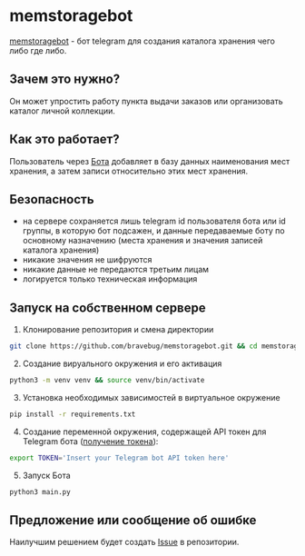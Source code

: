 # memstoragebot
[memstoragebot](https://github.com/bravebug/memstoragebot) - бот telegram для создания каталога хранения чего либо где либо. 

## Зачем это нужно?
Он может упростить работу пункта выдачи заказов или организовать каталог личной коллекции.

## Как это работает?
Пользователь через [Бота](https://t.me/memstoragebot) добавляет в базу данных наименования мест хранения, а затем записи относительно этих мест хранения.

## Безопасность

* на сервере сохраняется лишь telegram id пользователя бота или id группы, в которую бот подсажен, и данные передаваемые боту по основному назначению (места хранения и значения записей каталога хранения)
* никакие значения не шифруются
* никакие данные не передаются третьим лицам
* логируется только техническая информация

## Запуск на собственном сервере

1. Клонирование репозитория и смена директории
```bash
git clone https://github.com/bravebug/memstoragebot.git && cd memstoragebot
```

2. Создание вируального окружения и его активация
```bash
python3 -m venv venv && source venv/bin/activate
```

3. Установка необходимых зависимостей в виртуальное окружение
```bash
pip install -r requirements.txt
```

4. Создание переменной окружения, содержащей API токен для Telegram бота ([получение токена](https://core.telegram.org/bots#3-how-do-i-create-a-bot)):
```bash
export TOKEN='Insert your Telegram bot API token here'
```

5. Запуск Бота
```bash
python3 main.py
```

## Предложение или сообщение об ошибке
Наилучшим решением будет создать [Issue](https://github.com/bravebug/memstoragebot/issues) в репозитории.
